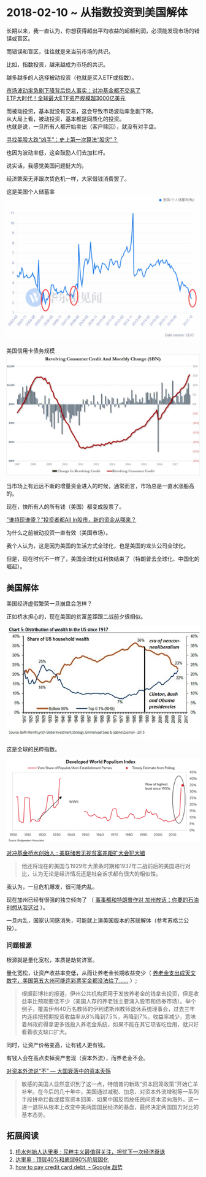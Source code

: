 # 2018-02-10 ~ 从指数投资到美国解体
长期以来，我一直认为，你想获得超出平均收益的超额利润，必须能发现市场的错误或盲区。

而错误和盲区，往往就是来当前市场的共识。

比如，指数投资，越来越成为市场的共识。

越多越多的人选择被动投资（也就是买入ETF或指数）。

[市场波动率急剧下降背后惊人事实：对冲基金都不交易了](http://t.cn/RaBOKRv)  
[ETF大时代！全球最大ETF资产规模超3000亿美元](https://wallstreetcn.com/articles/3059434)

而被动投资，基本就没有交易，这会导致市场波动率急剧下降。  
从大局上看，被动投资，基本都是同质化的投资。  
也就是说，一旦所有人都开始卖出（客户赎回），就没有对手盘。

[寻找美股大跌“凶手”：史上第一次算法“股灾”？](https://wallstreetcn.com/articles/3232876)

也因为波动率低，这会鼓励人们去加杠杆。

说实话，我感觉美国问题挺大的。

经济繁荣无非跟次贷危机一样，大家借钱消费罢了。

这是美国个人储蓄率  
![WechatIMG64507.jpeg](/-/S/jpeg/8xDOEnQisvs8HL0xCfXOyJaeFDamdL7oI-7jyQ.jpeg)

美国信用卡债务规模  
![WechatIMG64503.jpeg](/-/S/jpeg/PcMUooGucSCBx3k8Iz2TIRDrkKY4euOQmtnkew.jpeg)

当市场上有远远不断的增量资金进入的时候，通常而言，市场总是一直水涨船高的。

现在，快所有人的所有钱（美国）都变成股票了。

[“谁持现谁傻？”投资者都All In股市，新的资金从哪来？](https://wallstreetcn.com/articles/3060319)

为什么之前被动投资一直有效（美国市场）。

我个人认为，这是因为美国的生活方式全球化，也是美国的龙头公司全球化。

但是，现在时代不一样了，美国全球化红利快结束了（特朗普去全球化、中国化的崛起）。

## 美国解体

美国经济虚假繁荣一旦崩盘会怎样？

正如桥水担心的，现在美国的贫富差距跟二战前夕很相似。

![wealth-distribution1-17.jpg](/-/S/jpg/obHfSrNlMbHU7RMhpEgurlEOynoTLP6Z5-rFQg.jpg)

这是全球的民粹指数。

![Populism-Index.png](/-/S/png/hIN0pawy9Lui-9WxTgXfxFRUa2fLQpqQNGkipg.png)

[对冲基金桥水创始人 : 美联储若无视贫富差距扩大会犯大错](https://m.jiemian.com/article/1701206.html)

> 他还将现在的美国与1929年大萧条时期和1937年二战前后的美国进行对比，认为无论是经济情况还是社会诉求都有很大的相似性。

我认为，一旦危机爆发，很可能内乱。

现在加州已经有很强的独立倾向了 （ [事事都和特朗普作对 加州放话：你要的石油别想从我这过](http://www.sohu.com/a/221751978_313745) ）。

一旦内乱，国家认同感消失，可能就上演美国版本的苏联解体（参考苏格兰公投）。

### 问题根源

根源就是量化宽松，本质是劫贫济富。

量化宽松，让资产收益率变低，从而让养老金长期收益变少（ [养老金支出成天文数字，美国第五大州可能连彩票奖金都没法给了......](http://t.cn/RKhQ4qJ) ）;

> 根据彭博社的报道，伊州公共机构把用于发放养老金的钱拿去投资，但是收益率比预期要低不少（美国人存的养老钱主要涌入股市和债券市场）。举个例子，覆盖伊州40万名教师的伊利诺斯州教师退休系统理事会，过去三年内连续把预期投资收益率从8%降到7.5%，再降到7%。收益率减少，意味着州政府得拿更多钱投入养老金系统，如果不能在其它项省吃俭用，就只好看着收支缺口扩大。

同时，让资产价格变高，让有钱人更有钱。

有钱人会在高点卖掉资产套现（资本外流），而养老金不会。

[对资本外流说“不” — 大国衰落中的资本夭殇](http://pit.ifeng.com/a/20170206/50653585_0.shtml)

> 敏感的美国人显然意识到了这一点，特朗普的新政“资本回笼政策”开始亡羊补牢。在今后的几十年中，美国通过减税、加息、对资本外流增税等一系列手段拼命拦截或接驾资本回美，如果中国反而放任民间资本流向海外，这一进一退将从根本上改变中美两国国民经济的基盘，最终决定两国国力对比的基本态势。

## 拓展阅读

1.  [桥水创始人达里奥 : 民粹主义最值得关注，担忧下一次经济衰退](http://money.163.com/17/0412/07/CHQBMQ51002580S6.html)
2.  [达里奥 : 顶层40%和底层60%阶层固化](http://www.360doc.com/content/17/1122/20/28355907_706253337.shtml)
3.  [how to pay credit card debt  - Google 趋势](http://t.cn/RR2qHyj)